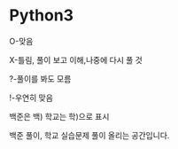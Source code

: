 # Python3
 
 O-맞음
 
 X-틀림, 풀이 보고 이해,나중에 다시 풀 것
 
 ?-풀이를 봐도 모름
 
 !-우연히 맞음
 
 백준은 백) 학교는 학)으로 표시
 
백준 풀이, 학교 실습문제 풀이 올리는 공간입니다.

